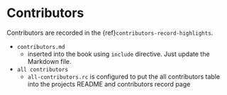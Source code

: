 # Contributors

Contributors are recorded in the {ref}`contributors-record-highlights`.

- `contributors.md`
  - inserted into the book using `include` directive. Just update the Markdown file.
- `all contributors`
  - `all-contributors.rc` is configured to put the all contributors table into the projects README and contributors record page
